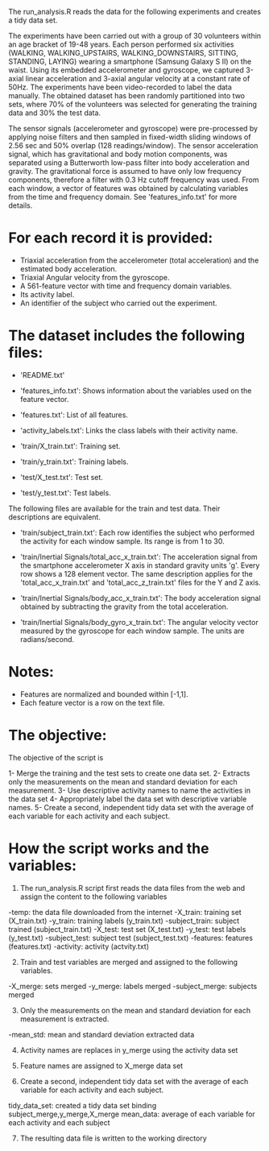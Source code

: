 

The run_analysis.R reads the data for the following experiments and creates a tidy data set.

The experiments have been carried out with a group of 30 volunteers within an age bracket of 19-48 years. Each person performed six activities (WALKING, WALKING_UPSTAIRS, WALKING_DOWNSTAIRS, SITTING, STANDING, LAYING) wearing a smartphone (Samsung Galaxy S II) on the waist. Using its embedded accelerometer and gyroscope, we captured 3-axial linear acceleration and 3-axial angular velocity at a constant rate of 50Hz. The experiments have been video-recorded to label the data manually. The obtained dataset has been randomly partitioned into two sets, where 70% of the volunteers was selected for generating the training data and 30% the test data. 

The sensor signals (accelerometer and gyroscope) were pre-processed by applying noise filters and then sampled in fixed-width sliding windows of 2.56 sec and 50% overlap (128 readings/window). The sensor acceleration signal, which has gravitational and body motion components, was separated using a Butterworth low-pass filter into body acceleration and gravity. The gravitational force is assumed to have only low frequency components, therefore a filter with 0.3 Hz cutoff frequency was used. From each window, a vector of features was obtained by calculating variables from the time and frequency domain. See 'features_info.txt' for more details. 

For each record it is provided:
======================================

- Triaxial acceleration from the accelerometer (total acceleration) and the estimated body acceleration.
- Triaxial Angular velocity from the gyroscope. 
- A 561-feature vector with time and frequency domain variables. 
- Its activity label. 
- An identifier of the subject who carried out the experiment.

The dataset includes the following files:
=========================================

- 'README.txt'

- 'features_info.txt': Shows information about the variables used on the feature vector.

- 'features.txt': List of all features.

- 'activity_labels.txt': Links the class labels with their activity name.

- 'train/X_train.txt': Training set.

- 'train/y_train.txt': Training labels.

- 'test/X_test.txt': Test set.

- 'test/y_test.txt': Test labels.

The following files are available for the train and test data. Their descriptions are equivalent. 

- 'train/subject_train.txt': Each row identifies the subject who performed the activity for each window sample. Its range is from 1 to 30. 

- 'train/Inertial Signals/total_acc_x_train.txt': The acceleration signal from the smartphone accelerometer X axis in standard gravity units 'g'. Every row shows a 128 element vector. The same description applies for the 'total_acc_x_train.txt' and 'total_acc_z_train.txt' files for the Y and Z axis. 

- 'train/Inertial Signals/body_acc_x_train.txt': The body acceleration signal obtained by subtracting the gravity from the total acceleration. 

- 'train/Inertial Signals/body_gyro_x_train.txt': The angular velocity vector measured by the gyroscope for each window sample. The units are radians/second. 

Notes: 
======
- Features are normalized and bounded within [-1,1].
- Each feature vector is a row on the text file.

The objective:
==============

The objective of the script is 

1- Merge the training and the test sets to create one data set.
2- Extracts only the measurements on the mean and standard deviation for each measurement. 
3- Use descriptive activity names to name the activities in the data set
4- Appropriately label the data set with descriptive variable names. 
5- Create a second, independent tidy data set with the average of each variable for each activity and each subject. 

How the script works and the variables:
=======================================

1) The run_analysis.R script first reads the data files from the web and assign the content to the following variables

-temp: the data file downloaded from the internet
-X_train: training set (X_train.txt)
-y_train: training labels (y_train.txt)
-subject_train: subject trained (subject_train.txt)
-X_test: test set (X_test.txt)
-y_test: test labels (y_test.txt)
-subject_test: subject test (subject_test.txt)
-features: features (features.txt)
-activity: activity (actvity.txt)

2) Train and test variables are merged and assigned to the following variables. 

-X_merge: sets merged 
-y_merge: labels merged
-subject_merge: subjects merged

3) Only the measurements on the mean and standard deviation for each measurement is extracted. 

-mean_std: mean and standard deviation extracted data

4) Activity names are replaces in y_merge using the activity data set

5) Feature names are assigned to X_merge data set  


6) Create a second, independent tidy data set with the average of each variable for each activity and each subject. 

tidy_data_set: created a tidy data set binding subject_merge,y_merge,X_merge 
mean_data: average of each variable for each activity and each subject

7) The resulting data file is written to the working directory  
                                                                   




